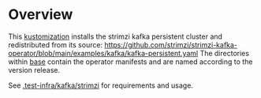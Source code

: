 <!--
    Licensed to the Apache Software Foundation (ASF) under one
    or more contributor license agreements.  See the NOTICE file
    distributed with this work for additional information
    regarding copyright ownership.  The ASF licenses this file
    to you under the Apache License, Version 2.0 (the
    "License"); you may not use this file except in compliance
    with the License.  You may obtain a copy of the License at

      http://www.apache.org/licenses/LICENSE-2.0

    Unless required by applicable law or agreed to in writing,
    software distributed under the License is distributed on an
    "AS IS" BASIS, WITHOUT WARRANTIES OR CONDITIONS OF ANY
    KIND, either express or implied.  See the License for the
    specific language governing permissions and limitations
    under the License.
-->

# Overview

This [kustomization](https://kubectl.docs.kubernetes.io/) installs the
strimzi kafka persistent cluster and redistributed from its source:
https://github.com/strimzi/strimzi-kafka-operator/blob/main/examples/kafka/kafka-persistent.yaml
The directories within [base](./base) contain the operator manifests and
are named according to the version release.

See [.test-infra/kafka/strimzi](../README.md) for requirements and usage.

